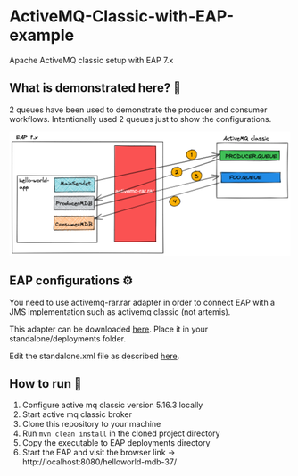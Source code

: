 # ActiveMQ-Classic-with-EAP-example
Apache ActiveMQ classic setup with EAP 7.x

## What is demonstrated here? 🤔
2 queues have been used to demonstrate the producer and consumer 
workflows. Intentionally used 2 queues just to show the configurations.

![overview](./docs/overview.png)

## EAP configurations ⚙️

You need to use activemq-rar.rar adapter in order to connect 
EAP with a JMS implementation such as activemq classic (not artemis).

This adapter can be downloaded [here](https://maven.repository.redhat.com/ga/org/apache/activemq/activemq-rar/).
Place it in your standalone/deployments folder.

Edit the standalone.xml file as described [here](https://access.redhat.com/documentation/en-us/red_hat_amq/6.3/html/integrating_with_jboss_enterprise_application_platform/deployrar-installrar). 

## How to run 🏃

1. Configure active mq classic version 5.16.3 locally
2. Start active mq classic broker
3. Clone this repository to your machine
4. Run `mvn clean install` in the cloned project directory
5. Copy the executable to EAP deployments directory
6. Start the EAP and visit the browser link -> http://localhost:8080/helloworld-mdb-37/
